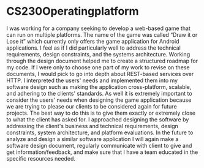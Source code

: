 # CS230Operatingplatform
I was working for a company seeking to develop a web-based game that can run on multiple platforms. The name of the game was called “Draw it or Lose it” which currently only offers the game application for Android applications. I feel as if I did particularly well to address the technical requirements, design constraints, and the systems architecture. Working through the design document helped me to create a structured roadmap for my code. If I were only to choose one part of my work to revise on these documents, I would pick to go into depth about REST-based services over HTTP. I interpreted the users' needs and implemented them into my software design such as making the application cross-platform, scalable, and adhering to the clients' standards. As well it is extremely important to consider the users' needs when designing the game application because we are trying to please our clients to be considered again for future projects. The best way to do this is to give them exactly or extremely close to what the client has asked for. I approached designing the software by addressing the client's business and technical requirements, design constraints, system architecture, and platform evaluations. In the future to analyze and design a similar software application I will again make a software design document, regularly communicate with client to give and get information/feedback, and make sure that I have a team educated in the specific resources needed.  

